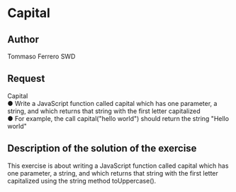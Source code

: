 # Capital

## Author

Tommaso Ferrero SWD

## Request

Capital  
● Write a JavaScript function called capital which has one parameter, a string, and which returns that string with the first letter capitalized  
● For example, the call capital("hello world") should return the string "Hello world"  

## Description of the solution of the exercise

This exercise is about writing a JavaScript function called capital which has one parameter, a string, and which returns that string with the first letter capitalized using the string method toUppercase().
